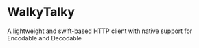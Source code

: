 # WalkyTalky
A lightweight and swift-based HTTP client with native support for Encodable and Decodable
